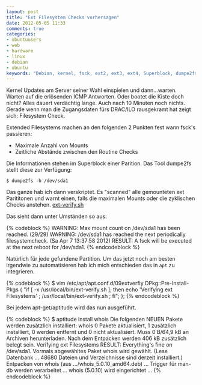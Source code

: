 ```yaml
---
layout: post
title: "Ext Filesystem Checks vorhersagen"
date: 2012-05-05 11:33
comments: true
categories:
- ubuntuusers
- web
- hardware
- linux
- debian
- ubuntu
keywords: "Debian, kernel, fsck, ext2, ext3, ext4, Superblock, dumpe2fs, restore, check, filesystem, fs"
---
```


Kernel Updates am Server seiner Wahl einspielen und dann...warten. Warten auf die erlösenden
ICMP Antworten. Oder bootet die Kiste doch nicht? Alles dauert verdächtig lange. Auch nach 10 Minuten noch nichts.
Gerade wenn man die Zugangsdaten fürs DRAC/ILO rausgekramt hat zeigt sich: Filesystem Check.

Extended Filesystems machen an den folgenden 2 Punkten fest wann fsck's passieren:

* Maximale Anzahl von Mounts
* Zeitliche Abstände zwischen den Routine Checks

Die Informationen stehen im Superblock einer Parition. Das Tool dumpe2fs stellt diese zur Verfügung:

    $ dumpe2fs -h /dev/sda1

Das ganze hab ich dann verskriptet. Es "scanned" alle gemounteten ext Parititonen und warnt einen, falls die
maximalen Mounts oder die zyklischen Checks anstehen. [ext-verify.sh](https://gist.github.com/noqqe/2601222)

Das sieht dann unter Umständen so aus:

{% codeblock %}
WARNING: Max mount count on /dev/sda1 has been reached. (29/29)
WARNING: /dev/sda1 has reached the next periodically filesystemcheck. (Sa Apr 7 13:37:58 2012)
RESULT: A fsck will be executed at the next reboot for /dev/sda1.
{% endcodeblock %}

Natürlich für jede gefundene Partition. Um das jetzt noch am besten irgendwie zu
automatisieren hab ich mich entschieden das in `apt` zu integrieren.

{% codeblock %}
$ vim /etc/apt/apt.conf.d/09extverfiy
DPkg::Pre-Install-Pkgs   { "if [ -x /usr/local/bin/ext-verify.sh ]; then echo 'Verifying ext Filesystems' ; /usr/local/bin/ext-verify.sh ; fi"; };
{% endcodeblock %}

Bei jedem apt-get/aptitude wird das nun ausgeführt.

{% codeblock %}
$ aptitude install whois
Die folgenden NEUEN Pakete werden zusätzlich installiert:
  whois
0 Pakete aktualisiert, 1 zusätzlich installiert, 0 werden entfernt und 0 nicht aktualisiert.
Muss 0 B/64,9 kB an Archiven herunterladen. Nach dem Entpacken werden 406 kB zusätzlich belegt sein.
Verifying ext Filesystems
RESULT: Everything's fine on /dev/sda1.
Vormals abgewähltes Paket whois wird gewählt.
(Lese Datenbank ... 48680 Dateien und Verzeichnisse sind derzeit installiert.)
Entpacken von whois (aus .../whois_5.0.10_amd64.deb) ...
Trigger für man-db werden verarbeitet ...
whois (5.0.10) wird eingerichtet ...
{% endcodeblock %}


